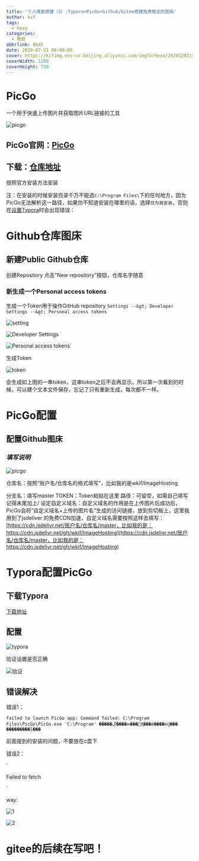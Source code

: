 ```yaml
---
title: '个人博客搭建（3）:Typora+PicGo+Github/Gitee搭建免费稳定的图床'
author: kif
tags:
  - hexo
categories:
  - 教程
abbrlink: 8bd5
date: 2020-07-21 00:00:00
cover: https://kifimg.oss-cn-beijing.aliyuncs.com/imgforhexo/20201202142824.jpg
coverWidth: 1200
coverHeight: 750
---
```

# [](#PicGo "PicGo")PicGo

一个用于快速上传图片并获取图片URL链接的工具

![picgo](https://cdn.jsdelivr.net/gh/wkif/ImageHosting/kif_img/20200721122645.png)

## [](#PicGo官网：PicGo "PicGo官网：PicGo")PicGo官网：[PicGo](https://picgo.github.io/PicGo-Doc/zh/)

## [](#下载：仓库地址 "下载：仓库地址")下载：[仓库地址](https://github.com/Molunerfinn/PicGo)

按照官方安装方法安装

注：在安装的时候安装目录千万不能选`C:\Program Files\`下的任何地方，因为PicGo无法解析这一路径，如果你不知道安装在哪里的话，选择`仅为我安装`，否则在[设置Typora](https://www.cnblogs.com/focksor/p/12402471.html#设置Typora)时会出现错误：

# [](#Github仓库图床 "Github仓库图床")Github仓库图床

## [](#新建Public-Github仓库 "新建Public Github仓库")新建Public Github仓库

创建Repository
点击”New repository”按钮，仓库名字随意

### [](#新生成一个Personal-access-tokens "新生成一个Personal access tokens")新生成一个Personal access tokens

生成一个Token用于操作GitHub repository
`Settings --&gt; Developer Settings --&gt; Personal access tokens`

![setting](https://cdn.jsdelivr.net/gh/wkif/ImageHosting/kif_img/20200721123236.png)

![Developer Settings](https://cdn.jsdelivr.net/gh/wkif/ImageHosting/kif_img/20200721123320.png)

![Personal access tokens`]([https://cdn.jsdelivr.net/gh/wkif/ImageHosting/kif_img/20200721123456.png](https://cdn.jsdelivr.net/gh/wkif/ImageHosting/kif_img/20200721123456.png))

生成Token

![token](https://cdn.jsdelivr.net/gh/wkif/ImageHosting/kif_img/20200721124302.png)

会生成如上图的一串token，这串token之后不会再显示，所以第一次看到的时候，可以建个文本文件保存，忘记了只有重新生成，每次都不一样。

# [](#PicGo配置 "PicGo配置")PicGo配置

## [](#配置Github图床 "配置Github图床")配置Github图床

### [](#填写说明 "填写说明")_填写说明_

![picgo](https://cdn.jsdelivr.net/gh/wkif/ImageHosting/kif_img/20200721133202.png)

仓库名：按照“账户名/仓库名的格式填写”，比如我的是wkif/ImageHosting

分支名：填写master
TOKEN：Token粘贴在这里
路径：可留空，如需自己填写记得末尾加上/
设定自定义域名：自定义域名的作用是在上传图片后成功后，PicGo会将“自定义域名+上传的图片名”生成的访问链接，放到剪切板上，这里我用到了jsdeliver  的免费CDN加速，自定义域名需要按照这样去填写：[https://cdn.jsdelivr.net/账户名/仓库名/master，比如我的是：https://cdn.jsdelivr.net/gh/wkif/ImageHosting](https://cdn.jsdelivr.net/账户名/仓库名/master，比如我的是：https://cdn.jsdelivr.net/gh/wkif/ImageHosting)

# [](#Typora配置PicGo "Typora配置PicGo")Typora配置PicGo

## [](#下载Typora "下载Typora")下载Typora

[下载地址](https://www.typora.io/)

## [](#配置 "配置")配置

![typora](https://cdn.jsdelivr.net/gh/wkif/ImageHosting/kif_img/20200721133821.png)

验证设置是否正确

![验证](https://cdn.jsdelivr.net/gh/wkif/ImageHosting/kif_img/20200721133924.png)

## [](#错误解决 "错误解决")错误解决

错误1：

`failed to launch PicGo app: Command failed: C:\Program Files\PicGo\PicGo.exe 'C:\Program' �����ڲ����ⲿ���Ҳ���ǿ����еĳ��� ���������ļ���`

前面提到的安装的问题，不要放在c盘下

错误2：

`

Failed to fetch

`

way:

![1](https://cdn.jsdelivr.net/gh/wkif/ImageHosting/kif_img/20200721134318.png)

![2](https://cdn.jsdelivr.net/gh/wkif/ImageHosting/kif_img/20200721135358.png)

# [](#gitee的后续在写吧！ "gitee的后续在写吧！")gitee的后续在写吧！
